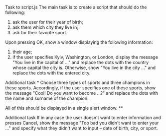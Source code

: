Task to script.js
The main task is to create a script that should do the following:
1. ask the user for their year of birth;
2. ask them which city they live in;
3. ask for their favorite sport.

Upon pressing OK, show a window displaying the following information:
1. their age;
2. if the user specifies Kyiv, Washington, or London, display the message "You live in the capital of ..." and replace the dots with the country whose capital the city is. Otherwise, show "You live in the city ..." and replace the dots with the entered city.

Additional task *
Choose three types of sports and three champions in these sports. Accordingly, if the user specifies one of these sports, show the message "Cool! Do you want to become ...?" and replace the dots with the name and surname of the champion.

All of this should be displayed in a single alert window. **

Additional task
If in any case the user doesn't want to enter information and presses Cancel, show the message "Too bad you didn't want to enter your ..." and specify what they didn't want to input – date of birth, city, or sport.